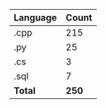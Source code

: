 | Language | Count |
|----------|-------|
| .cpp | 215 |
| .py | 25 |
| .cs | 3 |
| .sql | 7 |
| **Total** | **250** |
